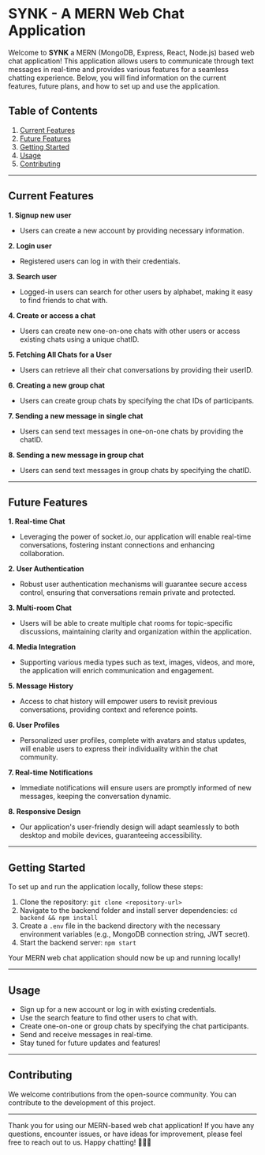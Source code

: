 # SYNK - A MERN Web Chat Application

Welcome to **SYNK** a MERN (MongoDB, Express, React, Node.js) based web chat application! This application allows users to communicate through text messages in real-time and provides various features for a seamless chatting experience. Below, you will find information on the current features, future plans, and how to set up and use the application.

## Table of Contents

1. [Current Features](#current-features)
2. [Future Features](#future-features)
3. [Getting Started](#getting-started)
4. [Usage](#usage)
5. [Contributing](#contributing)

---

## Current Features

**1. Signup new user**

- Users can create a new account by providing necessary information.

**2. Login user**

- Registered users can log in with their credentials.

**3. Search user**

- Logged-in users can search for other users by alphabet, making it easy to find friends to chat with.

**4. Create or access a chat**

- Users can create new one-on-one chats with other users or access existing chats using a unique chatID.

**5. Fetching All Chats for a User**

- Users can retrieve all their chat conversations by providing their userID.

**6. Creating a new group chat**

- Users can create group chats by specifying the chat IDs of participants.

**7. Sending a new message in single chat**

- Users can send text messages in one-on-one chats by providing the chatID.

**8. Sending a new message in group chat**

- Users can send text messages in group chats by specifying the chatID.

---

## Future Features

**1. Real-time Chat**

- Leveraging the power of socket.io, our application will enable real-time conversations, fostering instant connections and enhancing collaboration.

**2. User Authentication**

- Robust user authentication mechanisms will guarantee secure access control, ensuring that conversations remain private and protected.

**3. Multi-room Chat**

- Users will be able to create multiple chat rooms for topic-specific discussions, maintaining clarity and organization within the application.

**4. Media Integration**

- Supporting various media types such as text, images, videos, and more, the application will enrich communication and engagement.

**5. Message History**

- Access to chat history will empower users to revisit previous conversations, providing context and reference points.

**6. User Profiles**

- Personalized user profiles, complete with avatars and status updates, will enable users to express their individuality within the chat community.

**7. Real-time Notifications**

- Immediate notifications will ensure users are promptly informed of new messages, keeping the conversation dynamic.

**8. Responsive Design**

- Our application's user-friendly design will adapt seamlessly to both desktop and mobile devices, guaranteeing accessibility.

---

## Getting Started

To set up and run the application locally, follow these steps:

1. Clone the repository: `git clone <repository-url>`
2. Navigate to the backend folder and install server dependencies: `cd backend && npm install`
3. Create a `.env` file in the backend directory with the necessary environment variables (e.g., MongoDB connection string, JWT secret).
4. Start the backend server: `npm start`

Your MERN web chat application should now be up and running locally!

---

## Usage

- Sign up for a new account or log in with existing credentials.
- Use the search feature to find other users to chat with.
- Create one-on-one or group chats by specifying the chat participants.
- Send and receive messages in real-time.
- Stay tuned for future updates and features!

---

## Contributing

We welcome contributions from the open-source community. You can contribute to the development of this project.

---

Thank you for using our MERN-based web chat application! If you have any questions, encounter issues, or have ideas for improvement, please feel free to reach out to us. Happy chatting! 🚀📱💬
